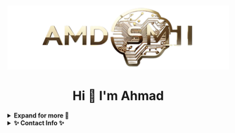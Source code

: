 ![AMDSMI](doc/amdsmi.png)

# <div align="center">Hi 👋 I'm Ahmad</div>




<!-- Outer collapsible -->  
<details>
   <summary><b> Expand for more 🔽</b></summary>
  
   <br>

<!-- About Section -->
<details>
  <summary><b>👤 About</b></summary>
    <p>
      <img align="right" width="250" src="https://github.com/Lissy93/Lissy93/raw/master/assets/alicia-sykes_profile-pic.png" alt="Alicia Sykes" />
      
<blockquote>

I'm a Data Scientist living in Toronto, and I never get tired of coding.

I'm passionate about understanding the intricacies of natural neural networks and artificial ones.

I'm obsessed with music and you'll rarely find me without my headphones on.

</blockquote>
    
----
  
  </p>
</details>





<!-- projects -->
<details>
  <summary><b>✨ Highlighted projects ✨</b></summary>
<blockquote>
<ul>
<li>🔨 <b>Object Tracking</b></li>
<li>🔨 <b>Time Series Forcasting using Transformers</b></li>
<li>🔨 <b>Topic Modeling</b></li>
<li>🔨 <b>Sentiment Analysis</b></li>
<li>🔨 <b>Federated Learning-Block Chain</b></li>
<li>🔨 <b>Data Base Microservices</b></li>
<li>🔨 <b>Lake Level Prediction using LSTM, GRU, RNN</b></li>
<li>🔨 <b>Computer Vision Auto Labeling System</b></li>
<li>🔨 <b>Data Generation</b></li>
<li>🔨 <b>Optical Character Recognition</b></li>
<li>🔨 <b>Object Detection</b></li>
<li>🔨 <b>Image Classification</b></li>
<li>🔨 <b>Explanatory Data Analysis on Customer Data</b></li>
<li>🔨 <b>LLm Powered Chatbot</b></li>
</ul>

</blockquote>
    
----
</details>







<!-- Skills Section -->
<details>
  <summary><b>✨ Skills ✨</b></summary>
<blockquote>
<ul>
<li> 💱 <b>Languages</b>: Python, JavaScript, CSS, HTML, SQL, R, Matlab, Bash</li>
<li>🧰 <b>Framework</b>: Flask, ONNX, NLTK, Pytorch, React.js, TensorFlow, Open-CV, LangChain, Hugging Face, scikit-learn</li>
<li>⚙️ <b>Tools</b>: Git & GitHub, CVAT, Docker & Docker Compose, Azure, AWS, MongoDB</li>
</ul>
</blockquote>
    
----
</details>

![Snake animation](https://github.com/thepiyushmalhotra/thepiyushmalhotra/blob/output/github-contribution-grid-snake.svg)

</details>







<!-- Contact Info -->
<details>
  <summary><b>✨ Contact Info ✨</b></summary>
<div style="display: flex; align-items: flex-start;">
  <a href="https://linkedin.com/in/amdsmi" >
    <img src="doc/linkedin.png" height="50" width="50"> 
  </a>
&nbsp; &nbsp; &nbsp;
  <img src="doc/gmail.png" height="55" width="60" >
&nbsp; &nbsp;
  <a>amdsmi.ca@gmail.com</a>
</div>
    
----
</details>

